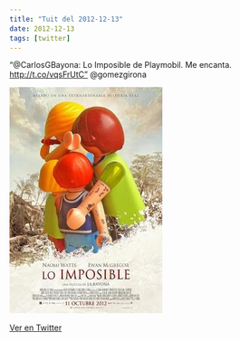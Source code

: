 ```yaml
---
title: "Tuit del 2012-12-13"
date: 2012-12-13
tags: [twitter]
---
```


“@CarlosGBayona: Lo Imposible de Playmobil. Me encanta. http://t.co/vqsFrUtC” @gomezgirona

![Imagen](/assets/images/279016370325303296-A96w6LsCIAAypJ7.jpg)

[Ver en Twitter](https://twitter.com/i/web/status/279016370325303296)
